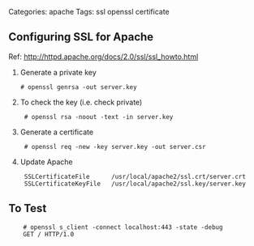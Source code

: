 Categories: apache
Tags: ssl
      openssl
      certificate

## Configuring SSL for Apache

Ref: http://httpd.apache.org/docs/2.0/ssl/ssl_howto.html

1.  Generate a private key

        # openssl genrsa -out server.key

2. To check the key (i.e. check private)

        # openssl rsa -noout -text -in server.key

3. Generate a certificate

        # openssl req -new -key server.key -out server.csr

4. Update Apache

        SSLCertificateFile      /usr/local/apache2/ssl.crt/server.crt
        SSLCertificateKeyFile   /usr/local/apache2/ssl.key/server.key

## To Test

        # openssl s_client -connect localhost:443 -state -debug
        GET / HTTP/1.0